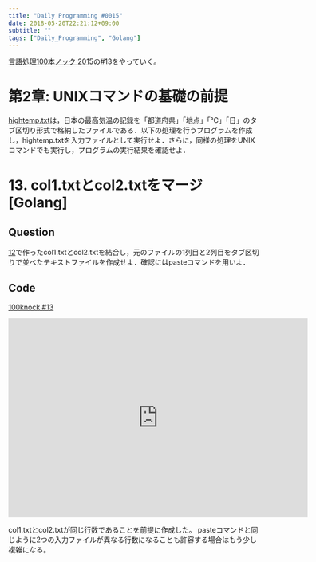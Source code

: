 ```yaml
---
title: "Daily Programming #0015"
date: 2018-05-20T22:21:12+09:00
subtitle: ""
tags: ["Daily_Programming", "Golang"]
---
```


[言語処理100本ノック 2015][100knock]の#13をやっていく。

# 第2章: UNIXコマンドの基礎の前提

[hightemp.txt][inputfile]は，日本の最高気温の記録を「都道府県」「地点」「℃」「日」のタブ区切り形式で格納したファイルである．以下の処理を行うプログラムを作成し，hightemp.txtを入力ファイルとして実行せよ．さらに，同様の処理をUNIXコマンドでも実行し，プログラムの実行結果を確認せよ．

# 13. col1.txtとcol2.txtをマージ [Golang]

## Question

[12][question12]で作ったcol1.txtとcol2.txtを結合し，元のファイルの1列目と2列目をタブ区切りで並べたテキストファイルを作成せよ．確認にはpasteコマンドを用いよ．

## Code

[100knock #13][snipet]

<iframe src='https://glot.io/snippets/f17nmn3fmz/embed' frameborder='0' scrolling='no' sandbox='allow-forms allow-pointer-lock allow-popups allow-same-origin allow-scripts' width='600' height='400'></iframe>

col1.txtとcol2.txtが同じ行数であることを前提に作成した。
pasteコマンドと同じように2つの入力ファイルが異なる行数になることも許容する場合はもう少し複雑になる。

[100knock]:http://www.cl.ecei.tohoku.ac.jp/nlp100/#ch2
[inputfile]:http://www.cl.ecei.tohoku.ac.jp/nlp100/data/hightemp.txt
[snipet]:https://glot.io/snippets/f17nmn3fmz
[question12]:https://re3turn.github.io/blog/post/daily_programming_0014/
